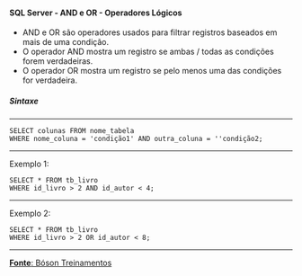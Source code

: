#### SQL Server - AND e OR - Operadores Lógicos

* AND e OR são operadores usados para filtrar registros baseados em mais de uma condição.
* O operador AND mostra um registro se ambas / todas as condições forem verdadeiras.
* O operador OR mostra um registro se pelo menos uma das condições for verdadeira.

##### Sintaxe
---

	SELECT colunas FROM nome_tabela
	WHERE nome_coluna = 'condição1' AND outra_coluna = ''condição2;
		
---
Exemplo 1:

	SELECT * FROM tb_livro
	WHERE id_livro > 2 AND id_autor < 4;

		
---
Exemplo 2:

	SELECT * FROM tb_livro
	WHERE id_livro > 2 OR id_autor < 8;

---

[**Fonte**: Bóson Treinamentos](https://youtube.com/playlist?list=PLucm8g_ezqNqI5cW3alteV5olcMCcHYRK&si=iTJ-F9uZb8Eff3QA)
